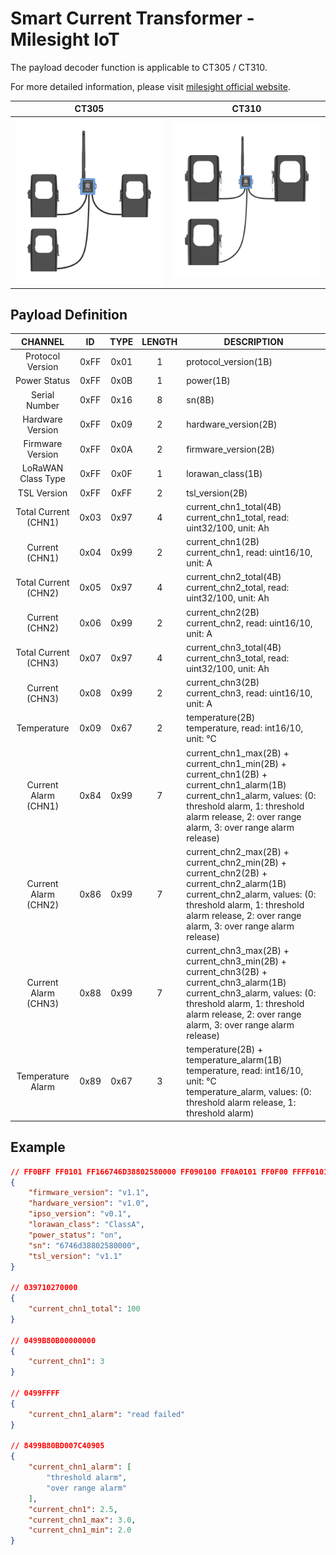 # Smart Current Transformer - Milesight IoT

The payload decoder function is applicable to CT305 / CT310.

For more detailed information, please visit [milesight official website](https://www.milesight-iot.com).

|       CT305       |       CT310       |
| :---------------: | :---------------: |
| ![CT305](CT305.png) | ![CT310](CT310.png) |

## Payload Definition

|          CHANNEL          |  ID  | TYPE | LENGTH | DESCRIPTION                                                                                                                                                                                                                 |
| :-----------------------: | :--: | :--: | :----: | --------------------------------------------------------------------------------------------------------------------------------------------------------------------------------------------------------------------------- |
|     Protocol Version     | 0xFF | 0x01 |   1   | protocol_version(1B)                                                                                                                                                                                                        |
|       Power Status       | 0xFF | 0x0B |   1   | power(1B)                                                                                                                                                                                                                   |
|       Serial Number       | 0xFF | 0x16 |   8   | sn(8B)                                                                                                                                                                                                                      |
|     Hardware Version     | 0xFF | 0x09 |   2   | hardware_version(2B)                                                                                                                                                                                                        |
|     Firmware Version     | 0xFF | 0x0A |   2   | firmware_version(2B)                                                                                                                                                                                                        |
|    LoRaWAN Class Type    | 0xFF | 0x0F |   1   | lorawan_class(1B)                                                                                                                                                                                                           |
|        TSL Version        | 0xFF | 0xFF |   2   | tsl_version(2B)                                                                                                                                                                                                             |
| Total Current<br />(CHN1) | 0x03 | 0x97 |   4   | current_chn1_total(4B)<br />current_chn1_total, read: uint32/100, unit: Ah                                                                                                                                                  |
|    Current<br />(CHN1)    | 0x04 | 0x99 |   2   | current_chn1(2B)<br />current_chn1, read: uint16/10, unit: A                                                                                                                                                                |
| Total Current<br />(CHN2) | 0x05 | 0x97 |   4   | current_chn2_total(4B)<br />current_chn2_total, read: uint32/100, unit: Ah                                                                                                                                                  |
|    Current<br />(CHN2)    | 0x06 | 0x99 |   2   | current_chn2(2B)<br />current_chn2, read: uint16/10, unit: A                                                                                                                                                                |
| Total Current<br />(CHN3) | 0x07 | 0x97 |   4   | current_chn3_total(4B)<br />current_chn3_total, read: uint32/100, unit: Ah                                                                                                                                                  |
|    Current<br />(CHN3)    | 0x08 | 0x99 |   2   | current_chn3(2B)<br />current_chn3, read: uint16/10, unit: A                                                                                                                                                                |
|        Temperature        | 0x09 | 0x67 |   2   | temperature(2B)<br />temperature, read: int16/10, unit: ℃                                                                                                                                                                  |
| Current Alarm<br />(CHN1) | 0x84 | 0x99 |   7   | current_chn1_max(2B) + current_chn1_min(2B) + current_chn1(2B) + current_chn1_alarm(1B)<br />current_chn1_alarm, values: (0: threshold alarm, 1: threshold alarm release, 2: over range alarm, 3: over range alarm release) |
| Current Alarm<br />(CHN2) | 0x86 | 0x99 |   7   | current_chn2_max(2B) + current_chn2_min(2B) + current_chn2(2B) + current_chn2_alarm(1B)<br />current_chn2_alarm, values: (0: threshold alarm, 1: threshold alarm release, 2: over range alarm, 3: over range alarm release) |
| Current Alarm<br />(CHN3) | 0x88 | 0x99 |   7   | current_chn3_max(2B) + current_chn3_min(2B) + current_chn3(2B) + current_chn3_alarm(1B)<br />current_chn3_alarm, values: (0: threshold alarm, 1: threshold alarm release, 2: over range alarm, 3: over range alarm release) |
|     Temperature Alarm     | 0x89 | 0x67 |   3   | temperature(2B) + temperature_alarm(1B)<br />temperature, read: int16/10, unit: ℃<br />temperature_alarm, values: (0: threshold alarm release, 1: threshold alarm)                                                         |

## Example

```json
// FF0BFF FF0101 FF166746D38802580000 FF090100 FF0A0101 FF0F00 FFFF0101
{
    "firmware_version": "v1.1",
    "hardware_version": "v1.0",
    "ipso_version": "v0.1",
    "lorawan_class": "ClassA",
    "power_status": "on",
    "sn": "6746d38802580000",
    "tsl_version": "v1.1"
}

// 039710270000
{
    "current_chn1_total": 100
}

// 0499B80B00000000
{
    "current_chn1": 3
}

// 0499FFFF
{
    "current_chn1_alarm": "read failed"
}

// 8499B80BD007C40905
{
    "current_chn1_alarm": [
        "threshold alarm",
        "over range alarm"
    ],
    "current_chn1": 2.5,
    "current_chn1_max": 3.0,
    "current_chn1_min": 2.0
}
```
